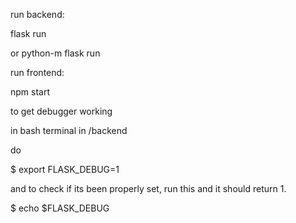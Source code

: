 run backend:

flask run

or python-m flask run

run frontend: 

npm start


to get debugger working

in bash terminal in /backend

do 

$ export FLASK_DEBUG=1

and to check if its been properly set, run this and it should return 1.

$ echo $FLASK_DEBUG
